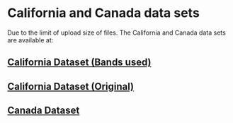 # California and Canada data sets

Due to the limit of upload size of files. The California and Canada data sets are available at:

## [California Dataset (Bands used)](https://drive.google.com/file/d/1hkyBx-3I9okLUtqIGf4GqXmydiINtnaL/view?usp=sharing)
## [California Dataset (Original)](https://sites.google.com/view/luppino/home)
## [Canada Dataset](https://drive.google.com/file/d/1DsCui2AAkXTNjItI-b0Zsxmk9LOB_sXZ/view?usp=sharing) 
